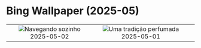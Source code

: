 # Bing Wallpaper (2025-05)

|  |  |  |
|:---:|:---:|:---:|
| ![](https://www.bing.com/th?id=OHR.BrazilHeron_PT-BR4897621554_400x240.jpg "Navegando sozinho") 2025-05-02 | ![](https://www.bing.com/th?id=OHR.PinkPlumeria_PT-BR2515554490_400x240.jpg "Uma tradição perfumada") 2025-05-01 |  |
